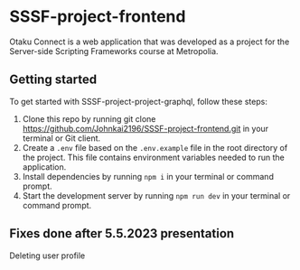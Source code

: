 # SSSF-project-frontend

Otaku Connect is a web application that was developed as a project for the Server-side Scripting Frameworks course at Metropolia.

## Getting started

To get started with SSSF-project-project-graphql, follow these steps:

1. Clone this repo by running git clone https://github.com/Johnkai2196/SSSF-project-frontend.git in your terminal or Git client.
2. Create a `.env` file based on the `.env.example` file in the root directory of the project. This file contains environment variables needed to run the application.
3. Install dependencies by running `npm i` in your terminal or command prompt.
4. Start the development server by running `npm run dev` in your terminal or command prompt.

## Fixes done after 5.5.2023 presentation
Deleting user profile
